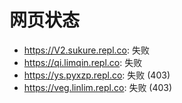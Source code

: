# 网页状态
- https://V2.sukure.repl.co: 失败
- https://qi.limqin.repl.co: 失败
- https://ys.pyxzp.repl.co: 失败 (403)
- https://veg.linlim.repl.co: 失败 (403)
